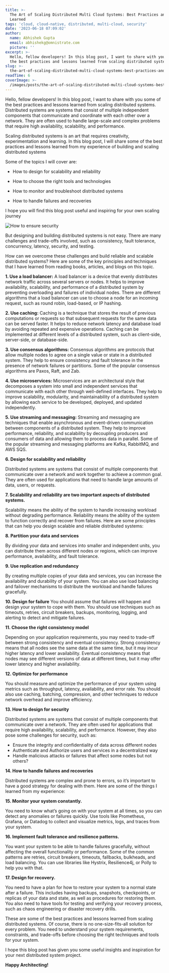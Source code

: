 ```yaml
---
title: >-
  The Art of Scaling Distributed Multi Cloud Systems: Best Practices and Lessons
  Learned
tags: 'cloud, cloud-native, distributed, multi-cloud, security'
date: '2023-06-18 07:09:02'
author:
  name: Abhishek Gupta
  email: abhishekg@omnistrate.com
  picture: ''
excerpt: >-
  Hello, fellow developers! In this blog post, I want to share with you some of
  the best practices and lessons learned from scaling distributed systems.
slug: >-
  the-art-of-scaling-distributed-multi-cloud-systems-best-practices-and-lessons-learned
readTime: 6
coverImage: >-
  /images/posts/the-art-of-scaling-distributed-multi-cloud-systems-best-practices-and-lessons-learned-1.webp
---
```


Hello, fellow developers! In this blog post, I want to share with you some of the best practices and lessons learned from scaling distributed systems. Distributed systems are systems that consist of multiple independent components that communicate and coordinate with each other over a network. 
They are often used to handle large-scale and complex problems that require high availability, scalability, and performance.

Scaling distributed systems is an art that requires creativity, experimentation and learning. In this blog post, I will share some of the best practices and lessons learned from my experience of building and scaling distributed systems

Some of the topics I will cover are:

- How to design for scalability and reliability

-  How to choose the right tools and technologies

-  How to monitor and troubleshoot distributed systems

- How to handle failures and recoveries

I hope you will find this blog post useful and inspiring for your own scaling journey

![How to ensure security][1]

But designing and building distributed systems is not easy. There are many challenges and trade-offs involved, such as consistency, fault tolerance, concurrency, latency, security, and testing. 

How can we overcome these challenges and build reliable and scalable distributed systems? Here are some of the key principles and techniques that I have learned from reading books, articles, and blogs on this topic.

**1. Use a load balancer:** A load balancer is a device that evenly distributes network traffic across several servers or nodes. It helps to improve availability, scalability, and performance of a distributed system by preventing overloading and failures of individual nodes. There are different algorithms that a load balancer can use to choose a node for an incoming request, such as round robin, load-based, or IP hashing.

**2. Use caching:** Caching is a technique that stores the result of previous computations or requests so that subsequent requests for the same data can be served faster. It helps to reduce network latency and database load by avoiding repeated and expensive operations. Caching can be implemented at different levels of a distributed system, such as client-side, server-side, or database-side.

**3. Use consensus algorithms:** Consensus algorithms are protocols that allow multiple nodes to agree on a single value or state in a distributed system. They help to ensure consistency and fault tolerance in the presence of network failures or partitions. Some of the popular consensus algorithms are Paxos, Raft, and Zab.

**4. Use microservices:** Microservices are an architectural style that decomposes a system into small and independent services that communicate with each other through well-defined interfaces. They help to improve scalability, modularity, and maintainability of a distributed system by allowing each service to be developed, deployed, and updated independently.

**5. Use streaming and messaging:** Streaming and messaging are techniques that enable asynchronous and event-driven communication between components of a distributed system. They help to improve performance, reliability, and scalability by decoupling producers and consumers of data and allowing them to process data in parallel. Some of the popular streaming and messaging platforms are Kafka, RabbitMQ, and AWS SQS.

**6. Design for scalability and reliability**

Distributed systems are systems that consist of multiple components that communicate over a network and work together to achieve a common goal. They are often used for applications that need to handle large amounts of data, users, or requests.

**7. Scalability and reliability are two important aspects of distributed systems.** 

Scalability means the ability of the system to handle increasing workload without degrading performance. Reliability means the ability of the system to function correctly and recover from failures. Here are some principles that can help you design scalable and reliable distributed systems:

**8. Partition your data and services** 

By dividing your data and services into smaller and independent units, you can distribute them across different nodes or regions, which can improve performance, availability, and fault tolerance.

**9. Use replication and redundancy**

By creating multiple copies of your data and services, you can increase the availability and durability of your system. You can also use load balancing and failover mechanisms to distribute the workload and handle failures gracefully.

**10. Design for failure** 
You should assume that failures will happen and design your system to cope with them. You should use techniques such as timeouts, retries, circuit breakers, backups, monitoring, logging, and alerting to detect and mitigate failures.


**11. Choose the right consistency model** 

Depending on your application requirements, you may need to trade-off between strong consistency and eventual consistency. Strong consistency means that all nodes see the same data at the same time, but it may incur higher latency and lower availability. Eventual consistency means that nodes may see different versions of data at different times, but it may offer lower latency and higher availability.


**12. Optimize for performance** 

You should measure and optimize the performance of your system using metrics such as throughput, latency, availability, and error rate. You should also use caching, batching, compression, and other techniques to reduce network overhead and improve efficiency.

**13. How to design for security**

Distributed systems are systems that consist of multiple components that communicate over a network. They are often used for applications that require high availability, scalability, and performance. However, they also pose some challenges for security, such as:

- Ensure the integrity and confidentiality of data across different nodes
- Authenticate and Authorize users and services in a decentralized way
- Handle malicious attacks or failures that affect some nodes but not others?

**14. How to handle failures and recoveries**


Distributed systems are complex and prone to errors, so it’s important to have a good strategy for dealing with them. Here are some of the things I learned from my experience:

**15. Monitor your system constantly.** 

You need to know what’s going on with your system at all times, so you can detect any anomalies or failures quickly. Use tools like Prometheus, Grafana, or Datadog to collect and visualize metrics, logs, and traces from your system.


**16. Implement fault tolerance and resilience patterns.** 

You want your system to be able to handle failures gracefully, without affecting the overall functionality or performance. Some of the common patterns are retries, circuit breakers, timeouts, fallbacks, bulkheads, and load balancing. You can use libraries like Hystrix, Resilience4j, or Polly to help you with that.


**17. Design for recovery.** 

You need to have a plan for how to restore your system to a normal state after a failure. This includes having backups, snapshots, checkpoints, or replicas of your data and state, as well as procedures for restoring them. You also need to have tools for testing and verifying your recovery process, such as chaos engineering or disaster recovery drills.

These are some of the best practices and lessons learned from scaling distributed systems. 
Of course, there is no one-size-fits-all solution for every problem. 
You need to understand your system requirements, constraints, and trade-offs before choosing the right techniques and tools for your system. 


I hope this blog post has given you some useful insights and inspiration for your next distributed system project.

**Happy Architecting!**

  [1]: /images/posts/the-art-of-scaling-distributed-multi-cloud-systems-best-practices-and-lessons-learned-1.webp
